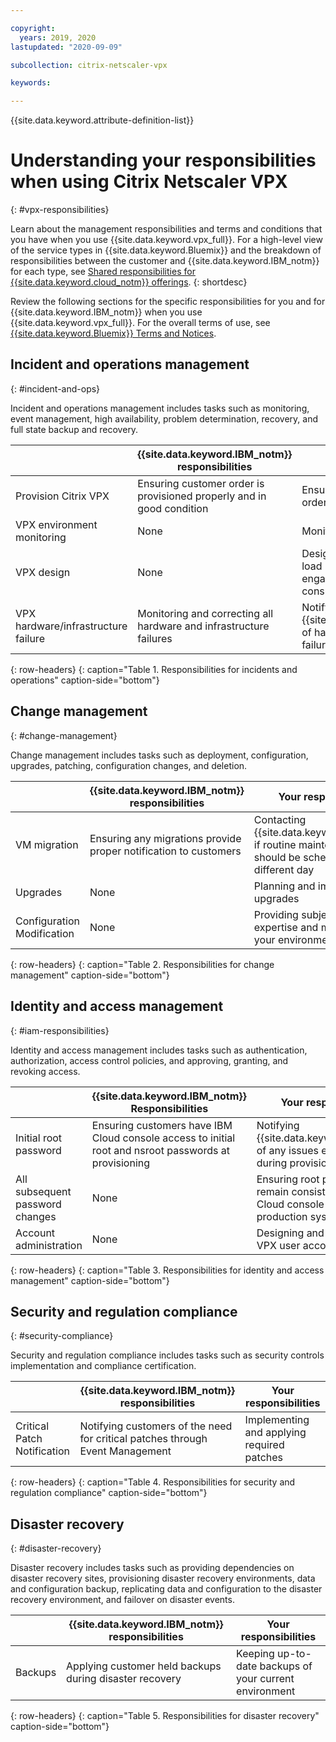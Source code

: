 ```yaml
---

copyright:
  years: 2019, 2020
lastupdated: "2020-09-09"

subcollection: citrix-netscaler-vpx

keywords:

---
```


{{site.data.keyword.attribute-definition-list}}

# Understanding your responsibilities when using Citrix Netscaler VPX
{: #vpx-responsibilities}

Learn about the management responsibilities and terms and conditions that you have when you use {{site.data.keyword.vpx_full}}. For a high-level view of the service types in {{site.data.keyword.Bluemix}} and the breakdown of responsibilities between the customer and {{site.data.keyword.IBM_notm}} for each type, see [Shared responsibilities for {{site.data.keyword.cloud_notm}} offerings](/docs/overview?topic=overview-shared-responsibilities).
{: shortdesc}

Review the following sections for the specific responsibilities for you and for {{site.data.keyword.IBM_notm}} when you use {{site.data.keyword.vpx_full}}. For the overall terms of use, see [{{site.data.keyword.Bluemix}} Terms and Notices](/docs/overview/terms-of-use?topic=overview-terms).

## Incident and operations management
{: #incident-and-ops}

Incident and operations management includes tasks such as monitoring, event management, high availability, problem determination, recovery, and full state backup and recovery.

|  | {{site.data.keyword.IBM_notm}} responsibilities | Your responsibilities |
|----------|-----------------------|--------|
|Provision Citrix VPX| Ensuring customer order is provisioned properly and in good condition  | Ensuring that the configuration ordered was received|
|VPX environment monitoring| None  | Monitoring your environment |
|VPX design| None  | Designing and deploying your load balancing system, and engaging IBM for design consultation |
|VPX hardware/infrastructure failure| Monitoring and correcting all hardware and infrastructure failures | Notifying {{site.data.keyword.IBM_notm}} of hardware and infrastructure failures  |
{: row-headers}
{: caption="Table 1. Responsibilities for incidents and operations" caption-side="bottom"}

## Change management
{: #change-management}

Change management includes tasks such as deployment, configuration, upgrades, patching, configuration changes, and deletion.

|  | {{site.data.keyword.IBM_notm}} responsibilities | Your responsibilities |
|----------|-----------------------|--------|
|VM migration|  Ensuring any migrations provide proper notification to customers  | Contacting {{site.data.keyword.IBM_notm}} if routine maintenance work should be scheduled on a different day |
|Upgrades| None  | Planning and implementing all upgrades |
|Configuration Modification| None | Providing subject matter expertise and modification of your environment |
{: row-headers}
{: caption="Table 2. Responsibilities for change management" caption-side="bottom"}

## Identity and access management
{: #iam-responsibilities}

Identity and access management includes tasks such as authentication, authorization, access control policies, and approving, granting, and revoking access.

|  | {{site.data.keyword.IBM_notm}} Responsibilities | Your responsibilities |
|----------|-----------------------|--------|
|Initial root password| Ensuring customers have IBM Cloud console access to initial root and nsroot passwords at provisioning | Notifying {{site.data.keyword.IBM_notm}} of any issues experienced during provisioning |
|All subsequent password changes| None  | Ensuring root passwords remain consistent in the IBM Cloud console and on production systems |
|Account administration| None  | Designing and implementing VPX user account design goals |
{: row-headers}
{: caption="Table 3. Responsibilities for identity and access management" caption-side="bottom"}

## Security and regulation compliance
{: #security-compliance}

Security and regulation compliance includes tasks such as security controls implementation and compliance certification.

|  | {{site.data.keyword.IBM_notm}} responsibilities | Your responsibilities |
|----------|-----------------------|--------|
|Critical Patch Notification| Notifying customers of the need for critical patches through Event Management  | Implementing and applying required patches |
{: row-headers}
{: caption="Table 4. Responsibilities for security and regulation compliance" caption-side="bottom"}

## Disaster recovery
{: #disaster-recovery}

Disaster recovery includes tasks such as providing dependencies on disaster recovery sites, provisioning disaster recovery environments, data and configuration backup, replicating data and configuration to the disaster recovery environment, and failover on disaster events.

|  | {{site.data.keyword.IBM_notm}} responsibilities | Your responsibilities |
|----------|-----------------------|--------|
|Backups| Applying customer held backups during disaster recovery  | Keeping up-to-date backups of your current environment |
{: row-headers}
{: caption="Table 5. Responsibilities for disaster recovery" caption-side="bottom"}
